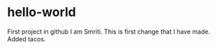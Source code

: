 # hello-world
First project in github
I am Smriti. This is first change that I have made. Added tacos.
